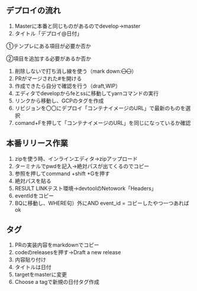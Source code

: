 ## デプロイの流れ

1. Masterに本番と同じものがあるのでdevelop→master
1. タイトル「デプロイ@日付」

①テンプレにある項目が必要か否か

②項目を追加する必要があるか否か

1. 削除しないで打ち消し線を使う（mark down:~~〇〇~~）
1. PRがマージされた#を開ける
1. 作成できたら自分で確認を行う（draft,WIP）
1. エディタでdevelopからfeとssに移動してyarnコマンドの実行
1. リンクから移動し、GCPのタグを作成
1. リビジョンを〇〇にデプロイ「コンテナイメージのURL」で最新のものを選択
1. comand+Fを押して「コンテナイメージのURL」を同じになっているか確認

## 本番リリース作業

1. zipを使う時、インラインエディタ→zipアップロード
1. ターミナルでpwdを記入→絶対パスが出てくるのでコピー
1. 参照を押してcommand +shift +Gを押す
1. 絶対パスを貼る
1. RESULT LINKテスト環境→devtoolのNetowork「Headers」
1. eventIdをコピー
1. BQに移動し、WHERE句）外にAND event_id = コピーしたやつ一つあればok

## タグ
1. PRの実装内容をmarkdownでコピー
1. codeのreleasesを押す→Draft a new release
1. 内容貼り付け
1. タイトルは日付
1. targetをmasterに変更
1. Choose a tagで新規の日付タグ作成
